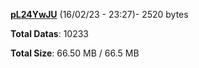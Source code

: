 [**pL24YwJU**](/data/pL24YwJU.txt) (16/02/23 - 23:27)- 2520 bytes

**Total Datas**: 10233

**Total Size**: 66.50 MB / 66.5 MB